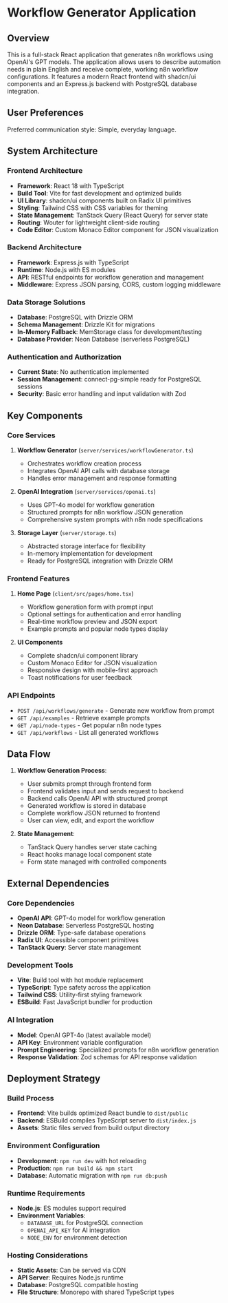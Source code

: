# Workflow Generator Application

## Overview

This is a full-stack React application that generates n8n workflows using OpenAI's GPT models. The application allows users to describe automation needs in plain English and receive complete, working n8n workflow configurations. It features a modern React frontend with shadcn/ui components and an Express.js backend with PostgreSQL database integration.

## User Preferences

Preferred communication style: Simple, everyday language.

## System Architecture

### Frontend Architecture
- **Framework**: React 18 with TypeScript
- **Build Tool**: Vite for fast development and optimized builds
- **UI Library**: shadcn/ui components built on Radix UI primitives
- **Styling**: Tailwind CSS with CSS variables for theming
- **State Management**: TanStack Query (React Query) for server state
- **Routing**: Wouter for lightweight client-side routing
- **Code Editor**: Custom Monaco Editor component for JSON visualization

### Backend Architecture
- **Framework**: Express.js with TypeScript
- **Runtime**: Node.js with ES modules
- **API**: RESTful endpoints for workflow generation and management
- **Middleware**: Express JSON parsing, CORS, custom logging middleware

### Data Storage Solutions
- **Database**: PostgreSQL with Drizzle ORM
- **Schema Management**: Drizzle Kit for migrations
- **In-Memory Fallback**: MemStorage class for development/testing
- **Database Provider**: Neon Database (serverless PostgreSQL)

### Authentication and Authorization
- **Current State**: No authentication implemented
- **Session Management**: connect-pg-simple ready for PostgreSQL sessions
- **Security**: Basic error handling and input validation with Zod

## Key Components

### Core Services
1. **Workflow Generator** (`server/services/workflowGenerator.ts`)
   - Orchestrates workflow creation process
   - Integrates OpenAI API calls with database storage
   - Handles error management and response formatting

2. **OpenAI Integration** (`server/services/openai.ts`)
   - Uses GPT-4o model for workflow generation
   - Structured prompts for n8n workflow JSON generation
   - Comprehensive system prompts with n8n node specifications

3. **Storage Layer** (`server/storage.ts`)
   - Abstracted storage interface for flexibility
   - In-memory implementation for development
   - Ready for PostgreSQL integration with Drizzle ORM

### Frontend Features
1. **Home Page** (`client/src/pages/home.tsx`)
   - Workflow generation form with prompt input
   - Optional settings for authentication and error handling
   - Real-time workflow preview and JSON export
   - Example prompts and popular node types display

2. **UI Components**
   - Complete shadcn/ui component library
   - Custom Monaco Editor for JSON visualization
   - Responsive design with mobile-first approach
   - Toast notifications for user feedback

### API Endpoints
- `POST /api/workflows/generate` - Generate new workflow from prompt
- `GET /api/examples` - Retrieve example prompts
- `GET /api/node-types` - Get popular n8n node types
- `GET /api/workflows` - List all generated workflows

## Data Flow

1. **Workflow Generation Process**:
   - User submits prompt through frontend form
   - Frontend validates input and sends request to backend
   - Backend calls OpenAI API with structured prompt
   - Generated workflow is stored in database
   - Complete workflow JSON returned to frontend
   - User can view, edit, and export the workflow

2. **State Management**:
   - TanStack Query handles server state caching
   - React hooks manage local component state
   - Form state managed with controlled components

## External Dependencies

### Core Dependencies
- **OpenAI API**: GPT-4o model for workflow generation
- **Neon Database**: Serverless PostgreSQL hosting
- **Drizzle ORM**: Type-safe database operations
- **Radix UI**: Accessible component primitives
- **TanStack Query**: Server state management

### Development Tools
- **Vite**: Build tool with hot module replacement
- **TypeScript**: Type safety across the application
- **Tailwind CSS**: Utility-first styling framework
- **ESBuild**: Fast JavaScript bundler for production

### AI Integration
- **Model**: OpenAI GPT-4o (latest available model)
- **API Key**: Environment variable configuration
- **Prompt Engineering**: Specialized prompts for n8n workflow generation
- **Response Validation**: Zod schemas for API response validation

## Deployment Strategy

### Build Process
- **Frontend**: Vite builds optimized React bundle to `dist/public`
- **Backend**: ESBuild compiles TypeScript server to `dist/index.js`
- **Assets**: Static files served from build output directory

### Environment Configuration
- **Development**: `npm run dev` with hot reloading
- **Production**: `npm run build && npm start`
- **Database**: Automatic migration with `npm run db:push`

### Runtime Requirements
- **Node.js**: ES modules support required
- **Environment Variables**: 
  - `DATABASE_URL` for PostgreSQL connection
  - `OPENAI_API_KEY` for AI integration
  - `NODE_ENV` for environment detection

### Hosting Considerations
- **Static Assets**: Can be served via CDN
- **API Server**: Requires Node.js runtime
- **Database**: PostgreSQL compatible hosting
- **File Structure**: Monorepo with shared TypeScript types